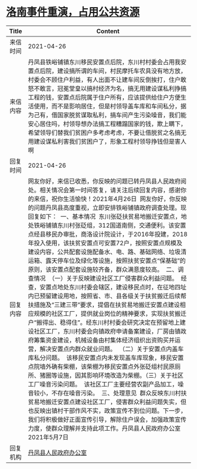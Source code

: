 # <a href="http://www.shangluo.gov.cn/zmhd/ldxxxx.jsp?urltype=leadermail.LeaderMailContentUrl&wbtreeid=1112&leadermailid=7191">洛南事件重演，占用公共资源</a>
| Title |                                                                                                                                                                                                                                                                                                                                                                                                                    Content                                                                                                                                                                                                                                                                                                                                                                                                                    |
|:-----:|-----------------------------------------------------------------------------------------------------------------------------------------------------------------------------------------------------------------------------------------------------------------------------------------------------------------------------------------------------------------------------------------------------------------------------------------------------------------------------------------------------------------------------------------------------------------------------------------------------------------------------------------------------------------------------------------------------------------------------------------------------------------------------------------------------------------------------------------------|
| 来信时间  | 2021-04-26                                                                                                                                                                                                                                                                                                                                                                                                                                                                                                                                                                                                                                                                                                                                                                                                                                    |
| 来信内容  | 丹凤县铁峪铺镇东川移民安置点后院，东川村村委会占用我安置点后院，建设搞所谓的车间，村民摩托车农具没有地方放，村委会不顾住户利益，有人出面不让建车间反倒挨打，住户敢怒不敢言，冠冕堂皇以搞村经济为名，搞无用建设谋私利挣搞工程的钱，安置点后院属于住户所有，应该提供给住户方便生活使用，而不是影响居住，但是村领导盖车库和车间私分，据为己有，借国家脱贫谋取私利，搞车间产生污染噪音，我们能安心居住吗，村领导想办法搞工程糟蹋国家的钱，欺上瞒下，希望领导们替我们贫困户多考虑考虑，不要让借脱贫之名搞无用建设谋私利害我们贫困户了，形象工程村领导挣钱但是害人啊                                                                                                                                                                                                                                                                                                                                                                                                                                                                                                                                                               |
| 回复时间  | 2021-04-26                                                                                                                                                                                                                                                                                                                                                                                                                                                                                                                                                                                                                                                                                                                                                                                                                                    |
| 回复内容  | 网友你好，来信已收悉，你反映的问题已转丹凤县人民政府阅处。相关情况会第一时间答复，请关注后续回复内容，感谢你的来信，祝你生活愉快！2021年4月26日  网友你好，你反映的问题丹凤县高度重视，立即安排铁峪铺镇政府调查处理。现回复如下：  一、基本情况  东川张砭扶贫易地搬迁安置点，地处铁峪铺镇东川村张砭组，312国道南侧，交通便利。该安置点经县移民办审批，商洛设计院设计，于2016年投建，2018年投入使用，该扶贫安置点可安置72户，按照安置点规模及建设内容，公共配套设施配备水、电、路、基础网络、垃圾清运箱、露天停车位及绿化等设施，按照扶贫安置点“保基础”的原则，该安置点配套设施较齐备，群众满意度较高。  二、调查情况  （一）关于反映建设社区工厂侵害群众利益问题。  经查，安置点地处东川村委会辖区，建设移民点时，在征地四址内已预留建设用地，按照省、市、县各级关于扶贫搬迁后续帮扶措施及“三建三带”要求，提倡在扶贫易地搬迁安置点建设相应规模的社区工厂，提供就业岗位的精神要求，实现扶贫搬迁户“搬得出、稳得住”。经东川村村委会研究决定在预留地上建设社区工厂，东川村委会向镇政府申请备案建设，厂房由镇政府筹集资金建设，机械设备由村集体经济组织出资购买并运营，解决安置点内群众就业问题。  （二）关于安置点内盖车库私分问题。  该移民安置点内未发现盖车库现象，移民安置点院墙外确有柴棚，该柴棚为移民安置点外张砭组村民原厕所、猪圈等设施，因其影响环境改造为柴棚。（三）关于社区工厂噪音污染问题。  该社区工厂主要经营农副产品加工，噪音较小，不存在噪音污染。  三、处理意见  群众反映东川村扶贫易地搬迁安置点建设社区工厂，侵害群众利益问题失实，但也反映出镇村干部作风不实，政策宣传不到位问题。下一步，我们将积极做好正面宣传引导，解除住户误会，加强政策宣传力度，使群众理解并支持此项工作。丹凤县人民政府办公室2021年5月7日 |
| 回复机构  | <a href="../../categories/agencies/丹凤县人民政府办公室.md">丹凤县人民政府办公室</a>                                                                                                                                                                                                                                                                                                                                                                                                                                                                                                                                                                                                                                                                                                                                                                                |